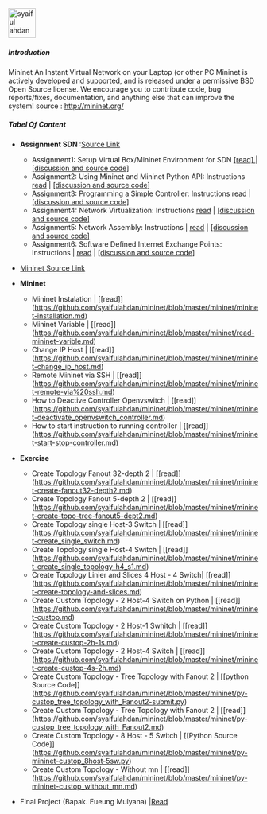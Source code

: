 <img src="https://github.com/syaifulahdan/mininet/blob/master/image/12647297_10206126871636832_6324690566074168245_n.jpg" width="55px" height="60px" alt="syaiful ahdan" />


##### Introduction

Mininet An Instant Virtual Network on your Laptop (or other PC
Mininet is actively developed and supported, and is released under a permissive BSD Open Source license. We encourage you to contribute code, bug reports/fixes, documentation, and anything else that can improve the system! source : http://mininet.org/

##### Tabel Of Content

- <b>Assignment SDN </b>:[Source Link](http://www.cs.kent.edu/~mallouzi/Software%20Defined%20Networking/)

   -  Assignment1: Setup Virtual Box/Mininet Environment for SDN [[read] ](https://github.com/syaifulahdan/mininet/blob/master/Assignment-SDN/Assignment1.pdf) | [[discussion and source code]](https://github.com/syaifulahdan/mininet/tree/master/Assignment-SDN/Assignment-1)
   -  Assignment2: Using Mininet and Mininet Python API: Instructions [read](https://github.com/syaifulahdan/mininet/blob/master/Assignment-SDN/Assignment2.pdf) | [[discussion and source code]](https://github.com/syaifulahdan/mininet/tree/master/Assignment-SDN/Assignment-2) 
   -  Assignment3: Programming a Simple Controller: Instructions [read](https://github.com/syaifulahdan/mininet/blob/master/Assignment-SDN/Assignment3.pdf) | [[discussion and source code]](https://github.com/syaifulahdan/mininet/tree/master/Assignment-SDN/Assignment-3)
   -  Assignment4: Network Virtualization: Instructions [read](https://github.com/syaifulahdan/mininet/blob/master/Assignment-SDN/Assignment4.pdf) | [[discussion and source code]](https://github.com/syaifulahdan/mininet/tree/master/Assignment-SDN/Assignment-4)
   -  Assignment5: Network Assembly: Instructions | [read](https://github.com/syaifulahdan/mininet/blob/master/Assignment-SDN/Assignment5.pdf) | [[discussion and source code]](https://github.com/syaifulahdan/mininet/tree/master/Assignment-SDN/Assignment-5)
   -  Assignment6: Software Defined Internet Exchange Points: Instructions | [read](https://github.com/syaifulahdan/mininet/blob/master/Assignment-SDN/Assignment6.pdf) | [[discussion and source code]](https://github.com/syaifulahdan/mininet/tree/master/Assignment-SDN/Assignment-6)

- [Mininet Source Link]( https://github.com/syaifulahdan/mininet/blob/master/mininet/source-link.md)
- <b>Mininet</b>
   -  Mininet Instalation | [[read]] (https://github.com/syaifulahdan/mininet/blob/master/mininet/mininet-installation.md)
   -  Mininet Variable | [[read]] (https://github.com/syaifulahdan/mininet/blob/master/mininet/read-mininet-varible.md)
   -  Change IP Host | [[read]] (https://github.com/syaifulahdan/mininet/blob/master/mininet/mininet-change_ip_host.md)
   -  Remote Mininet via SSH | [[read]] (https://github.com/syaifulahdan/mininet/blob/master/mininet/mininet-remote-via%20ssh.md)
   -  How to Deactive Controller Openvswitch | [[read]] (https://github.com/syaifulahdan/mininet/blob/master/mininet/mininet-deactivate_openvswitch_controller.md)
   -  How to start instruction to running controller | [[read]] (https://github.com/syaifulahdan/mininet/blob/master/mininet/mininet-start-stop-controller.md)

-  <b>Exercise</b>
   
   -  Create Topology Fanout 32-depth 2 | [[read]] (https://github.com/syaifulahdan/mininet/blob/master/mininet/mininet-create-fanout32-depth2.md)
   -  Create Topology Fanout 5-depth 2 | [[read]] (https://github.com/syaifulahdan/mininet/blob/master/mininet/mininet-create-topo-tree-fanout5-dept2.md)
   -  Create Topology single Host-3  Switch | [[read]] (https://github.com/syaifulahdan/mininet/blob/master/mininet/mininet-create_single_switch.md)
   -  Create Topology single Host-4  Switch | [[read]] (https://github.com/syaifulahdan/mininet/blob/master/mininet/mininet-create_single_topology-h4_s1.md)
   -  Create Topology Linier and Slices 4 Host - 4 Switch| [[read]] (https://github.com/syaifulahdan/mininet/blob/master/mininet/mininet-create-topology-and-slices.md)
   -  Create Custom Topology - 2 Host-4 Switch on Python | [[read]] (https://github.com/syaifulahdan/mininet/blob/master/mininet/mininet-custop.md)
   -  Create Custom Topology - 2 Host-1 Swhitch | [[read]] (https://github.com/syaifulahdan/mininet/blob/master/mininet/mininet-create-custop-2h-1s.md)
   -  Create Custom Topology - 2 Host-4  Switch | [[read]] (https://github.com/syaifulahdan/mininet/blob/master/mininet/mininet-create-custop-4s-2h.md)
   -  Create Custom Topology - Tree Topology with Fanout 2 | [[python Source Code]] (https://github.com/syaifulahdan/mininet/blob/master/mininet/py-custop_tree_topology_with_Fanout2-submit.py)
   -  Create Custom Topology - Tree Topology with Fanout 2 | [[read]] (https://github.com/syaifulahdan/mininet/blob/master/mininet/py-custop_tree_topology_with_Fanout2.md)
   -  Create Custom Topology - 8 Host - 5 Switch | [[Python Source Code]] (https://github.com/syaifulahdan/mininet/blob/master/mininet/py-mininet-custop_8host-5sw.py)
   -  Create Custom Topology - Without mn | [[read]] (https://github.com/syaifulahdan/mininet/blob/master/mininet/py-mininet-custop_without_mn.md)

-  Final Project (Bapak. Eueung Mulyana) |[Read](https://github.com/syaifulahdan/mininet/tree/master/finalp-ppj) 
